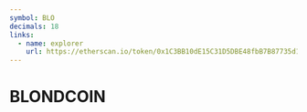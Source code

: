 ```yaml
---
symbol: BLO
decimals: 18
links:
  - name: explorer
    url: https://etherscan.io/token/0x1C3BB10dE15C31D5DBE48fbB7B87735d1B7d8c32
---
```


# BLONDCOIN
